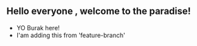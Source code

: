## Hello everyone , welcome to the paradise!

- YO Burak here!
- I'am adding this from 'feature-branch'
